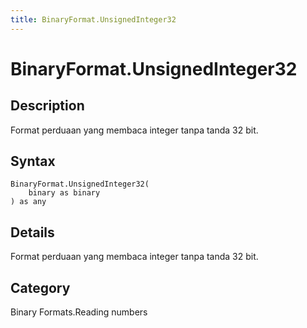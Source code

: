 ```yaml
---
title: BinaryFormat.UnsignedInteger32
---
```


# BinaryFormat.UnsignedInteger32


## Description

Format perduaan yang membaca integer tanpa tanda 32 bit.


## Syntax

```powerquery
BinaryFormat.UnsignedInteger32(
    binary as binary
) as any
```


## Details

Format perduaan yang membaca integer tanpa tanda 32 bit.



## Category
Binary Formats.Reading numbers
